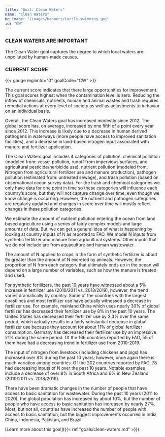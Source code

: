 ```yaml
---
title: "Goal: Clean Waters"
name: "Clean Waters"
bg_image: "/images/banners/turtle-swimming.jpg"
id: "CW"
---
```

### CLEAN WATERS ARE IMPORTANT
The Clean Water goal captures the degree to which local waters are unpolluted by human-made causes. 

### CURRENT SCORE

{{< gauge regionId="0" goalCode="CW" >}}

The current score indicates that there large opportunities for improvement. This goal scores highest when the contamination level is zero. Reducing the inflow of chemicals, nutrients, human and animal wastes and trash requires remedial actions at every level of society as well as adjustments to behavior on an individual basis.

Overall, the Clean Waters goal has increased modestly since 2012. The global score has, on average, increased by one fifth of a point every year since 2012. This increase is likely due to a decrease in human derived pathogens in waterways (more people have access to improved sanitation facilities), and a decrease in land-based nitrogen input associated with manure and fertilizer application. 

The Clean Waters goal includes 4 categories of pollution: chemical pollution (modeled from: vessel pollution, runoff from impervious surfaces, and agricultural pesticide/herbicide use), nutrient pollution (modeled from: Nitrogen from agricultural fertilizer use and manure production), pathogen pollution (estimated from: untreated sewage), and trash pollution (based on observational ocean survey data).  For the trash and chemical categories we only have data for one point in time so these categories will influence each country’s score, but they will not capture change over time, even though we know change is occurring. However, the nutrient and pathogen categories are regularly updated and changes in score over time will mostly reflect changes in these pollution categories. 

We estimate the amount of nutrient pollution entering the ocean from land based agriculture using a series of fairly complex models and large amounts of data. But, we can get a general idea of what is happening by looking at country inputs of N as reported to FAO.  We model N inputs from synthetic fertilizer and manure from agricultural systems.  Other inputs that we do not include are from aquaculture and human wastewater.  

The amount of N applied to crops in the form of synthetic fertilizer is about 9x greater than the amount of N excreted by animals.  However, the proportion of N from each category that ultimately ends up in the ocean will depend on a large number of variables, such as how the manure is treated and used. 

For synthetic fertilizers, the past 10 years have witnessed about a 5% increase in fertilizer use (2010/2011 vs. 2018/2019), however, the trend varies dramatically by country. Some of the countries with the largest coastlines and most fertilizer use have actually witnessed a decrease in fertilizer use.  For example, mainland China which uses nearly 30% of global fertilizer has decreased their fertilizer use by 8% in the past 10 years.  The United States has decreased their fertilizer use by 2.3% over the same period, which actually results in a fairly substantial decrease in global fertilizer use because they account for about 11% of global fertilizer consumption. Germany has decreased their fertilizer use by an impressive 21% during the same period. Of the 166 countries reported by FAO, 55 of them have had a decreasing trend in fertilizer use from 2010-2019.

The input of nitrogen from livestock (including chickens and pigs) has increased over 8% during the past 10 years; however, once again there is much variation among countries. Of the 202 countries reported by FAO, 78 had decreasing inputs of N over the past 10 years.  Notable examples include a decrease of over 8% in South Africa and 6% in New Zealand (2010/2011 vs. 2018/2019).

There have been dramatic changes in the number of people that have access to basic sanitation for wastewater.  During the past 10 years (2011 to 2020), the global population has increased by about 10%, but the number of people who have access to basic sanitation has increased by nearly 27%.  Most, but not all, countries have increased the number of people with access to basic sanitation, but the biggest improvements occurred in India, China, Indonesia, Pakistan, and Brazil.




[Learn more about this goal]({{< ref "goals/clean-waters.md" >}})